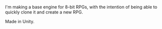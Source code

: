 I'm making a base engine for 8-bit RPGs, with the intention of being able to quickly clone it and create a new RPG.

Made in Unity. 
